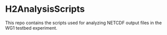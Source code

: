 # H2AnalysisScripts
This repo contains the scripts used for analyzing NETCDF output files in the WG1 testbed experiment.

